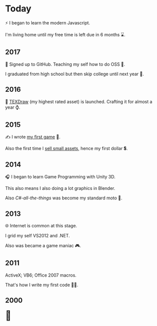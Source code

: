 
# Today

⚡ I began to learn the modern Javascript.

I'm living home until my free time is left due in 6 months ⌛.

## 2017

🦑 Signed up to GitHub. Teaching my self how to do OSS 💪.

I graduated from high school but then skip college until next year 🏫.

## 2016

🚀 [TEXDraw](//u3d.as/mFe) (my highest rated asset) is launched. Crafting it for almost a year ⌚.

## 2015

✍ I wrote [my first game](//willnode.itch.io/tthp) 🚀.

Also the first time I [sell small assets](//u3d.as/cco), hence my first dollar 💲.

## 2014

🎧 I began to learn Game Programming with Unity 3D.

This also means I also doing a lot graphics in Blender.

Also _C#-all-the-things_ was become my standard moto 💪.

## 2013

🌐 Internet is common at this stage.

I grid my self VS2012 and .NET.

Also was became a game maniac 🎮.

## 2011

ActiveX; VB6; Office 2007 macros.

That's how I write my first code 👨‍💻.

## 2000

<span style="font-size:30px">🐣</span>
